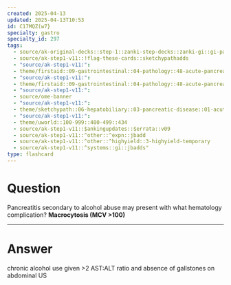 ```yaml
---
created: 2025-04-13
updated: 2025-04-13T10:53
id: C17MQZ(w7}
specialty: gastro
specialty_id: 297
tags:
  - source/ak-original-decks::step-1::zanki-step-decks::zanki-gi::gi-pathology
  - source/ak-step1-v11::!flag-these-cards::sketchypathadds
  - "source/ak-step1-v11:": 
  - theme/firstaid::09-gastrointestinal::04-pathology::48-acute-pancreatitis
  - "source/ak-step1-v11:": 
  - theme/firstaid::09-gastrointestinal::04-pathology::48-acute-pancreatitis::*basics
  - "source/ak-step1-v11:": 
  - source/ome-banner
  - "source/ak-step1-v11:": 
  - theme/sketchypath::06-hepatobiliary::03-pancreatic-disease::01-acute-&-chronic-pancreatitis
  - "source/ak-step1-v11:": 
  - theme/uworld::100-999::400-499::434
  - source/ak-step1-v11::$ankingupdates::$errata::v09
  - source/ak-step1-v11::^other::^expn::jbadd
  - source/ak-step1-v11::^other::^highyield::3-highyield-temporary
  - source/ak-step1-v11::^systems::gi::jbadds"
type: flashcard
---
```


# Question
Pancreatitis secondary to alcohol abuse may present with what hematology complication?   **Macrocytosis (MCV >100)**

---

# Answer
chronic alcohol use given >2 AST:ALT ratio and absence of gallstones on abdominal US